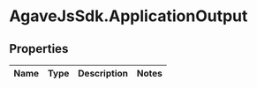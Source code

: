 # AgaveJsSdk.ApplicationOutput

## Properties
Name | Type | Description | Notes
------------ | ------------- | ------------- | -------------


